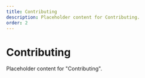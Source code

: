 ```yaml
---
title: Contributing
description: Placeholder content for Contributing.
order: 2
---
```


# Contributing

Placeholder content for "Contributing".
